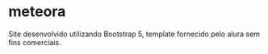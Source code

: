 # meteora
Site desenvolvido utilizando Bootstrap 5, template fornecido pelo alura sem fins comerciais.
